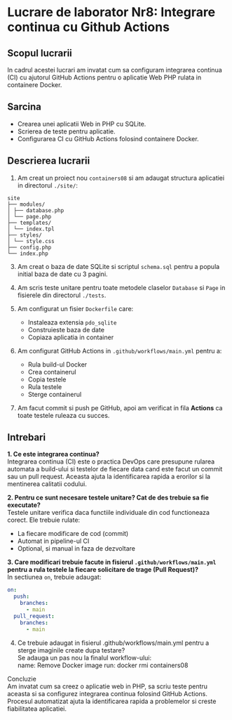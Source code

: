# Lucrare de laborator Nr8: Integrare continua cu Github Actions

## Scopul lucrarii
In cadrul acestei lucrari am invatat cum sa configuram integrarea continua (CI) cu ajutorul GitHub Actions pentru o aplicatie Web PHP rulata in containere Docker.

## Sarcina
- Crearea unei aplicatii Web in PHP cu SQLite.
- Scrierea de teste pentru aplicatie.
- Configurarea CI cu GitHub Actions folosind containere Docker.

## Descrierea lucrarii

1. Am creat un proiect nou `containers08` si am adaugat structura aplicatiei in directorul `./site/`:
```
site
├── modules/
│ ├── database.php
│ └── page.php
├── templates/
│ └── index.tpl
├── styles/
│ └── style.css
├── config.php
└── index.php
```
3. Am creat o baza de date SQLite si scriptul `schema.sql` pentru a popula initial baza de date cu 3 pagini.

4. Am scris teste unitare pentru toate metodele claselor `Database` si `Page` in fisierele din directorul `./tests`.

5. Am configurat un fisier `Dockerfile` care:
   - Instaleaza extensia `pdo_sqlite`
   - Construieste baza de date
   - Copiaza aplicatia in container

6. Am configurat GitHub Actions in `.github/workflows/main.yml` pentru a:
   - Rula build-ul Docker
   - Crea containerul
   - Copia testele
   - Rula testele
   - Sterge containerul

7. Am facut commit si push pe GitHub, apoi am verificat in fila **Actions** ca toate testele ruleaza cu succes.

## Intrebari

**1. Ce este integrarea continua?**  
Integrarea continua (CI) este o practica DevOps care presupune rularea automata a build-ului si testelor de fiecare data cand este facut un commit sau un pull request. Aceasta ajuta la identificarea rapida a erorilor si la mentinerea calitatii codului.

**2. Pentru ce sunt necesare testele unitare? Cat de des trebuie sa fie executate?**  
Testele unitare verifica daca functiile individuale din cod functioneaza corect. Ele trebuie rulate:
- La fiecare modificare de cod (commit)
- Automat in pipeline-ul CI
- Optional, si manual in faza de dezvoltare

**3. Care modificari trebuie facute in fisierul `.github/workflows/main.yml` pentru a rula testele la fiecare solicitare de trage (Pull Request)?**  
In sectiunea `on`, trebuie adaugat:
```yaml
on:
  push:
    branches:
      - main
  pull_request:
    branches:
      - main

```
4. Ce trebuie adaugat in fisierul .github/workflows/main.yml pentru a sterge imaginile create dupa testare?  
Se adauga un pas nou la finalul workflow-ului:  
name: Remove Docker image
run: docker rmi containers08

Concluzie  
Am invatat cum sa creez o aplicatie web in PHP, sa scriu teste pentru aceasta si sa configurez integrarea continua folosind GitHub Actions. Procesul automatizat ajuta la identificarea rapida a problemelor si creste fiabilitatea aplicatiei.


